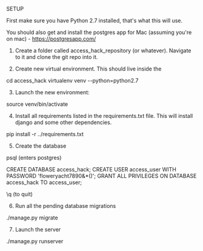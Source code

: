 SETUP

First make sure you have Python 2.7 installed, that's what this will use.

You should also get and install the postgres app for Mac (assuming you're on mac) - https://postgresapp.com/

1. Create a folder called access_hack_repository (or whatever). Navigate to it and clone the git repo into it. 

2. Create new virtual environment. This should live inside the 

cd access_hack
virtualenv venv --python=python2.7

3. Launch the new environment:

source venv/bin/activate

4. Install all requirements listed in the requirements.txt file. This will install django and some other dependencies.

pip install -r ../requirements.txt

5. Create the database

psql
(enters postgres)

CREATE DATABASE access_hack;
CREATE USER access_user WITH PASSWORD 'floweryacht7890&*()';
GRANT ALL PRIVILEGES ON DATABASE access_hack TO access_user;

\q (to quit)

6. Run all the pending database migrations

./manage.py migrate

7. Launch the server

./manage.py runserver


